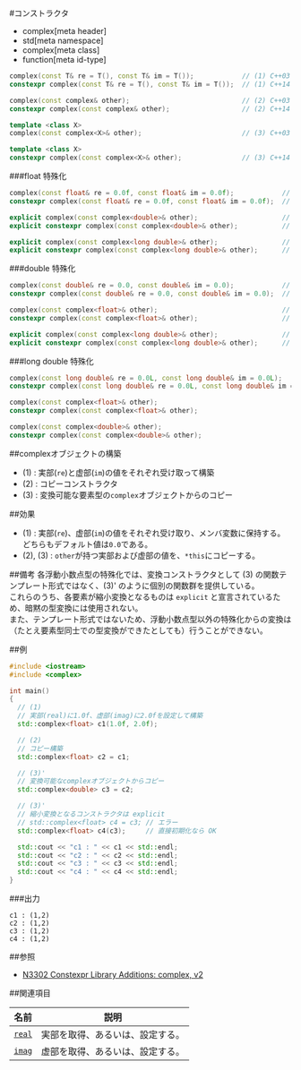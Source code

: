 #コンストラクタ
* complex[meta header]
* std[meta namespace]
* complex[meta class]
* function[meta id-type]

```cpp
complex(const T& re = T(), const T& im = T());            // (1) C++03
constexpr complex(const T& re = T(), const T& im = T());  // (1) C++14

complex(const complex& other);                            // (2) C++03
constexpr complex(const complex& other);                  // (2) C++14

template <class X>
complex(const complex<X>& other);                         // (3) C++03

template <class X>
constexpr complex(const complex<X>& other);               // (3) C++14
```

###float 特殊化
```cpp
complex(const float& re = 0.0f, const float& im = 0.0f);			// (1) C++03
constexpr complex(const float& re = 0.0f, const float& im = 0.0f);	// (1) C++14

explicit complex(const complex<double>& other);						// (3)' C++03
explicit constexpr complex(const complex<double>& other);			// (3)' C++14

explicit complex(const complex<long double>& other);				// (3)' C++03
explicit constexpr complex(const complex<long double>& other);		// (3)' C++14
```

###double 特殊化
```cpp
complex(const double& re = 0.0, const double& im = 0.0);			// (1) C++03
constexpr complex(const double& re = 0.0, const double& im = 0.0);	// (1) C++14

complex(const complex<float>& other);								// (3)' C++03
constexpr complex(const complex<float>& other);						// (3)' C++14

explicit complex(const complex<long double>& other);				// (3)' C++03
explicit constexpr complex(const complex<long double>& other);		// (3)' C++14
```

###long double 特殊化
```cpp
complex(const long double& re = 0.0L, const long double& im = 0.0L);			// (1) C++03
constexpr complex(const long double& re = 0.0L, const long double& im = 0.0L);	// (1) C++14

complex(const complex<float>& other);											// (3)' C++03
constexpr complex(const complex<float>& other);									// (3)' C++14

complex(const complex<double>& other);											// (3)' C++03
constexpr complex(const complex<double>& other);								// (3)' C++14
```

##complexオブジェクトの構築
- (1) : 実部(`re`)と虚部(`im`)の値をそれぞれ受け取って構築
- (2) : コピーコンストラクタ
- (3) : 変換可能な要素型の`complex`オブジェクトからのコピー


##効果
- (1) : 実部(`re`)、虚部(`im`)の値をそれぞれ受け取り、メンバ変数に保持する。どちらもデフォルト値は`0.0`である。
- (2), (3) : `other`が持つ実部および虚部の値を、`*this`にコピーする。


##備考
各浮動小数点型の特殊化では、変換コンストラクタとして (3) の関数テンプレート形式ではなく、(3)' のように個別の関数群を提供している。  
これらのうち、各要素が縮小変換となるものは `explicit` と宣言されているため、暗黙の型変換には使用されない。  
また、テンプレート形式ではないため、浮動小数点型以外の特殊化からの変換は（たとえ要素型同士での型変換ができたとしても）行うことができない。


##例
```cpp
#include <iostream>
#include <complex>

int main()
{
  // (1)
  // 実部(real)に1.0f、虚部(imag)に2.0fを設定して構築
  std::complex<float> c1(1.0f, 2.0f);

  // (2)
  // コピー構築
  std::complex<float> c2 = c1;

  // (3)'
  // 変換可能なcomplexオブジェクトからコピー
  std::complex<double> c3 = c2;

  // (3)'
  // 縮小変換となるコンストラクタは explicit
  // std::complex<float> c4 = c3; // エラー
  std::complex<float> c4(c3);     // 直接初期化なら OK

  std::cout << "c1 : " << c1 << std::endl;
  std::cout << "c2 : " << c2 << std::endl;
  std::cout << "c3 : " << c3 << std::endl;
  std::cout << "c4 : " << c4 << std::endl;
}
```

###出力
```
c1 : (1,2)
c2 : (1,2)
c3 : (1,2)
c4 : (1,2)
```


##参照
- [N3302 Constexpr Library Additions: complex, v2](http://www.open-std.org/jtc1/sc22/wg21/docs/papers/2011/n3302.html)


##関連項目

| 名前             | 説明                             |
|------------------|----------------------------------|
|[`real`](real.md) | 実部を取得、あるいは、設定する。 |
|[`imag`](imag.md) | 虚部を取得、あるいは、設定する。 |
